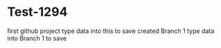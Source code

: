 # Test-1294
first github project
type data into this to save
created Branch 1
type data into Branch 1 to save
